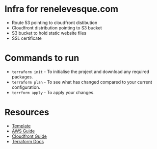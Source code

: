 # Infra for <a>renelevesque.com</a>
- Route 53 pointing to cloudfront distibution
- Cloudfront distribution pointing to S3 bucket
- S3 bucket to hold static website files
- SSL certificate
# Commands to run

- `terraform init` - To initialise the project and download any required packages.
- `terraform plan` - To see what has changed compared to your current configuration.
- `terrform apply` - To apply your changes.

# Resources
- [Template](https://github.com/alexhyett/terraform-s3-static-website)
- [AWS Guide](https://docs.aws.amazon.com/AmazonS3/latest/userguide/website-hosting-custom-domain-walkthrough.html#root-domain-walkthrough-configure-redirect)
- [Cloudfront Guide](https://docs.aws.amazon.com/AmazonS3/latest/userguide/website-hosting-cloudfront-walkthrough.html)
- [Terraform Docs](https://registry.terraform.io/providers/hashicorp/aws/latest/docs)